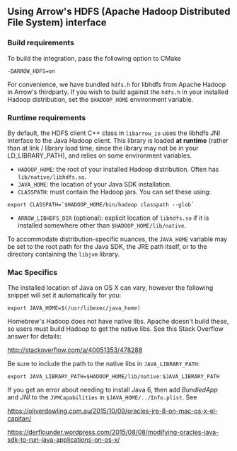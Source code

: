 <!---
  Licensed to the Apache Software Foundation (ASF) under one
  or more contributor license agreements.  See the NOTICE file
  distributed with this work for additional information
  regarding copyright ownership.  The ASF licenses this file
  to you under the Apache License, Version 2.0 (the
  "License"); you may not use this file except in compliance
  with the License.  You may obtain a copy of the License at

    http://www.apache.org/licenses/LICENSE-2.0

  Unless required by applicable law or agreed to in writing,
  software distributed under the License is distributed on an
  "AS IS" BASIS, WITHOUT WARRANTIES OR CONDITIONS OF ANY
  KIND, either express or implied.  See the License for the
  specific language governing permissions and limitations
  under the License.
-->

## Using Arrow's HDFS (Apache Hadoop Distributed File System) interface

### Build requirements

To build the integration, pass the following option to CMake

```shell
-DARROW_HDFS=on
```

For convenience, we have bundled `hdfs.h` for libhdfs from Apache Hadoop in
Arrow's thirdparty. If you wish to build against the `hdfs.h` in your installed
Hadoop distribution, set the `$HADOOP_HOME` environment variable.

### Runtime requirements

By default, the HDFS client C++ class in `libarrow_io` uses the libhdfs JNI
interface to the Java Hadoop client. This library is loaded **at runtime**
(rather than at link / library load time, since the library may not be in your
LD_LIBRARY_PATH), and relies on some environment variables.

* `HADOOP_HOME`: the root of your installed Hadoop distribution. Often has
`lib/native/libhdfs.so`.
* `JAVA_HOME`: the location of your Java SDK installation.
* `CLASSPATH`: must contain the Hadoop jars. You can set these using:

```shell
export CLASSPATH=`$HADOOP_HOME/bin/hadoop classpath --glob`
```

* `ARROW_LIBHDFS_DIR` (optional): explicit location of `libhdfs.so` if it is
installed somewhere other than `$HADOOP_HOME/lib/native`.

To accommodate distribution-specific nuances, the `JAVA_HOME` variable may be
set to the root path for the Java SDK, the JRE path itself, or to the directory
containing the `libjvm` library.

### Mac Specifics

The installed location of Java on OS X can vary, however the following snippet
will set it automatically for you:

```shell
export JAVA_HOME=$(/usr/libexec/java_home)
```

Homebrew's Hadoop does not have native libs. Apache doesn't build these, so
users must build Hadoop to get the native libs. See this Stack Overflow
answer for details:

http://stackoverflow.com/a/40051353/478288

Be sure to include the path to the native libs in `JAVA_LIBRARY_PATH`:

```shell
export JAVA_LIBRARY_PATH=$HADOOP_HOME/lib/native:$JAVA_LIBRARY_PATH
```

If you get an error about needing to install Java 6, then add *BundledApp* and
*JNI* to the `JVMCapabilities` in `$JAVA_HOME/../Info.plist`. See

https://oliverdowling.com.au/2015/10/09/oracles-jre-8-on-mac-os-x-el-capitan/

https://derflounder.wordpress.com/2015/08/08/modifying-oracles-java-sdk-to-run-java-applications-on-os-x/
